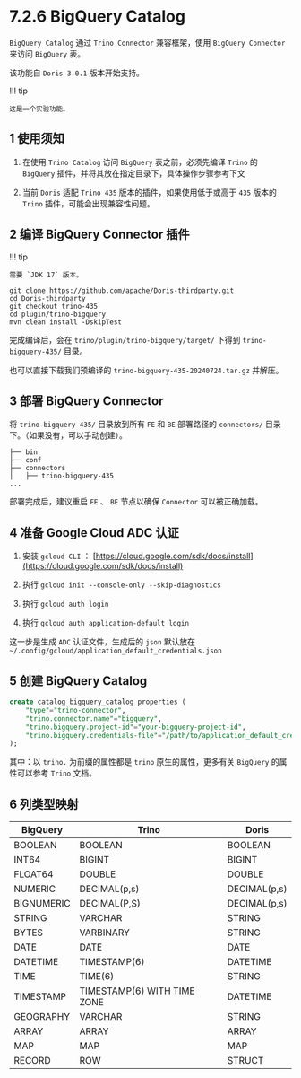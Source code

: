 # 7.2.6 BigQuery Catalog

`BigQuery Catalog` 通过 `Trino Connector` 兼容框架，使用 `BigQuery Connector` 来访问 `BigQuery` 表。

该功能自 `Doris 3.0.1` 版本开始支持。

!!! tip

    这是一个实验功能。

## 1 使用须知

1. 在使用 `Trino Catalog` 访问 `BigQuery` 表之前，必须先编译 `Trino` 的 `BigQuery` 插件，并将其放在指定目录下，具体操作步骤参考下文

2. 当前 `Doris` 适配 `Trino 435` 版本的插件，如果使用低于或高于 `435` 版本的 `Trino` 插件，可能会出现兼容性问题。

## 2 编译 BigQuery Connector 插件

!!! tip

    需要 `JDK 17` 版本。

```shell
git clone https://github.com/apache/Doris-thirdparty.git
cd Doris-thirdparty
git checkout trino-435
cd plugin/trino-bigquery
mvn clean install -DskipTest
```

完成编译后，会在 `trino/plugin/trino-bigquery/target/` 下得到 `trino-bigquery-435/` 目录。

也可以直接下载我们预编译的 `trino-bigquery-435-20240724.tar.gz` 并解压。

## 3 部署 BigQuery Connector

将 `trino-bigquery-435/` 目录放到所有 `FE` 和 `BE` 部署路径的 `connectors/` 目录下。（如果没有，可以手动创建）。

```shell
├── bin
├── conf
├── connectors
│   ├── trino-bigquery-435
...
```

部署完成后，建议重启 `FE` 、 `BE` 节点以确保 `Connector` 可以被正确加载。

## 4 准备 Google Cloud ADC 认证

1. 安装 `gcloud CLI` ： [https://cloud.google.com/sdk/docs/install](https://cloud.google.com/sdk/docs/install)

2. 执行 `gcloud init --console-only --skip-diagnostics`

3. 执行 `gcloud auth login`

4. 执行 `gcloud auth application-default login`

这一步是生成 `ADC` 认证文件，生成后的 `json` 默认放在 `~/.config/gcloud/application_default_credentials.json`

## 5 创建 BigQuery Catalog

```sql
create catalog bigquery_catalog properties (
    "type"="trino-connector",
    "trino.connector.name"="bigquery",
    "trino.bigquery.project-id"="your-bigquery-project-id",
    "trino.bigquery.credentials-file"="/path/to/application_default_credentials.json",
);
```

其中：以 `trino.` 为前缀的属性都是 `trino` 原生的属性，更多有关 `BigQuery` 的属性可以参考 `Trino` 文档。

## 6 列类型映射

| BigQuery | Trino | Doris |
| -- | -- | -- |
| BOOLEAN | BOOLEAN | BOOLEAN |
| INT64 | BIGINT | BIGINT |
| FLOAT64 | DOUBLE | DOUBLE |
| NUMERIC | DECIMAL(p,s) | DECIMAL(p,s) |
| BIGNUMERIC | DECIMAL(P,S) | DECIMAL(p,s) |
| STRING | VARCHAR | STRING |
| BYTES | VARBINARY | STRING |
| DATE | DATE | DATE |
| DATETIME | TIMESTAMP(6) | DATETIME |
| TIME | TIME(6) | STRING |
| TIMESTAMP | TIMESTAMP(6) WITH TIME ZONE | DATETIME |
| GEOGRAPHY | VARCHAR | STRING |
| ARRAY | ARRAY | ARRAY |
| MAP | MAP | MAP |
| RECORD | ROW | STRUCT |
